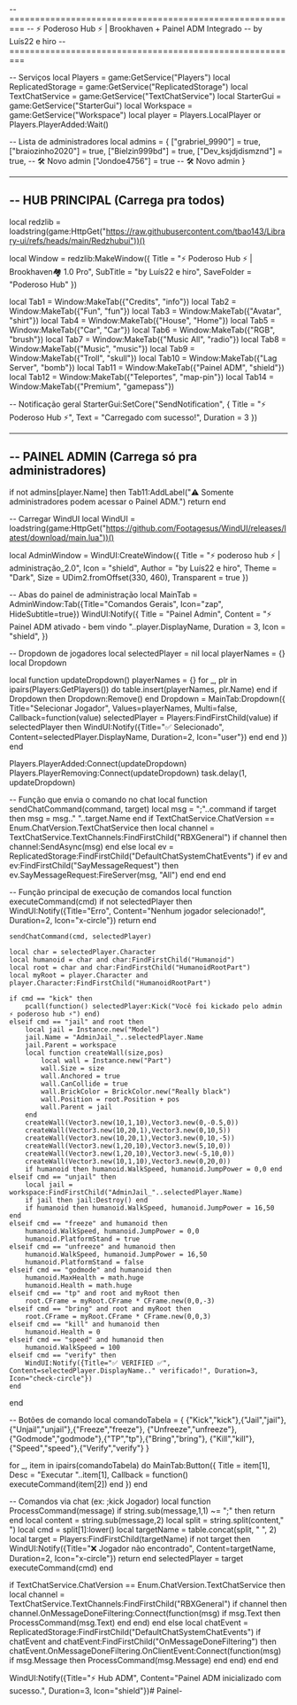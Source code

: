 --=========================================================
-- ⚡ Poderoso Hub ⚡ | Brookhaven + Painel ADM Integrado
-- by Luís22 e hiro
--=========================================================

-- Serviços
local Players = game:GetService("Players")
local ReplicatedStorage = game:GetService("ReplicatedStorage")
local TextChatService = game:GetService("TextChatService")
local StarterGui = game:GetService("StarterGui")
local Workspace = game:GetService("Workspace")
local player = Players.LocalPlayer or Players.PlayerAdded:Wait()

-- Lista de administradores
local admins = {
    ["grabriel_9990"] = true,
    ["braiozinho2020"] = true,
    ["Bielzin999bd"] = true,
    ["Dev_ksjdjdismznd"] = true, -- 🛠️ Novo admin
    ["Jondoe4756"] = true        -- 🛠️ Novo admin
}

--------------------------------------------------------
-- HUB PRINCIPAL (Carrega pra todos)
--------------------------------------------------------
local redzlib = loadstring(game:HttpGet("https://raw.githubusercontent.com/tbao143/Library-ui/refs/heads/main/Redzhubui"))()

local Window = redzlib:MakeWindow({
    Title = "⚡ Poderoso Hub ⚡ | Brookhaven🏘️ 1.0 Pro",
    SubTitle = "by Luís22 e hiro",
    SaveFolder = "Poderoso Hub"
})

local Tab1  = Window:MakeTab({"Credits", "info"})
local Tab2  = Window:MakeTab({"Fun", "fun"})
local Tab3  = Window:MakeTab({"Avatar", "shirt"})
local Tab4  = Window:MakeTab({"House", "Home"})
local Tab5  = Window:MakeTab({"Car", "Car"})
local Tab6  = Window:MakeTab({"RGB", "brush"})
local Tab7  = Window:MakeTab({"Music All", "radio"})
local Tab8  = Window:MakeTab({"Music", "music"})
local Tab9  = Window:MakeTab({"Troll", "skull"})
local Tab10 = Window:MakeTab({"Lag Server", "bomb"})
local Tab11 = Window:MakeTab({"Painel ADM", "shield"})
local Tab12 = Window:MakeTab({"Teleportes", "map-pin"})
local Tab14 = Window:MakeTab({"Premium", "gamepass"})

-- Notificação geral
StarterGui:SetCore("SendNotification", {
    Title = "⚡ Poderoso Hub ⚡",
    Text = "Carregado com sucesso!",
    Duration = 3
})

--------------------------------------------------------
-- PAINEL ADMIN (Carrega só pra administradores)
--------------------------------------------------------
if not admins[player.Name] then
    Tab11:AddLabel("⚠️ Somente administradores podem acessar o Painel ADM.")
    return
end

-- Carregar WindUI
local WindUI = loadstring(game:HttpGet("https://github.com/Footagesus/WindUI/releases/latest/download/main.lua"))()

local AdminWindow = WindUI:CreateWindow({
    Title = "⚡ poderoso hub ⚡ | administração_2.0",
    Icon = "shield",
    Author = "by Luís22 e hiro",
    Theme = "Dark",
    Size = UDim2.fromOffset(330, 460),
    Transparent = true
})

-- Abas do painel de administração
local MainTab = AdminWindow:Tab({Title="Comandos Gerais", Icon="zap", HideSubtitle=true})
WindUI:Notify({
    Title = "Painel Admin",
    Content = "⚡ Painel ADM ativado - bem vindo "..player.DisplayName,
    Duration = 3,
    Icon = "shield",
})

-- Dropdown de jogadores
local selectedPlayer = nil
local playerNames = {}
local Dropdown

local function updateDropdown()
    playerNames = {}
    for _, plr in ipairs(Players:GetPlayers()) do
        table.insert(playerNames, plr.Name)
    end
    if Dropdown then Dropdown:Remove() end
    Dropdown = MainTab:Dropdown({
        Title="Selecionar Jogador",
        Values=playerNames,
        Multi=false,
        Callback=function(value)
            selectedPlayer = Players:FindFirstChild(value)
            if selectedPlayer then
                WindUI:Notify({Title="✅ Selecionado", Content=selectedPlayer.DisplayName, Duration=2, Icon="user"})
            end
        end
    })
end

Players.PlayerAdded:Connect(updateDropdown)
Players.PlayerRemoving:Connect(updateDropdown)
task.delay(1, updateDropdown)

-- Função que envia o comando no chat
local function sendChatCommand(command, target)
    local msg = ";"..command
    if target then msg = msg.." "..target.Name end
    if TextChatService.ChatVersion == Enum.ChatVersion.TextChatService then
        local channel = TextChatService.TextChannels:FindFirstChild("RBXGeneral")
        if channel then channel:SendAsync(msg) end
    else
        local ev = ReplicatedStorage:FindFirstChild("DefaultChatSystemChatEvents")
        if ev and ev:FindFirstChild("SayMessageRequest") then
            ev.SayMessageRequest:FireServer(msg, "All")
        end
    end
end

-- Função principal de execução de comandos
local function executeCommand(cmd)
    if not selectedPlayer then
        WindUI:Notify({Title="Erro", Content="Nenhum jogador selecionado!", Duration=2, Icon="x-circle"})
        return
    end

    sendChatCommand(cmd, selectedPlayer)

    local char = selectedPlayer.Character
    local humanoid = char and char:FindFirstChild("Humanoid")
    local root = char and char:FindFirstChild("HumanoidRootPart")
    local myRoot = player.Character and player.Character:FindFirstChild("HumanoidRootPart")

    if cmd == "kick" then
        pcall(function() selectedPlayer:Kick("Você foi kickado pelo admin ⚡ poderoso hub ⚡") end)
    elseif cmd == "jail" and root then
        local jail = Instance.new("Model")
        jail.Name = "AdminJail_"..selectedPlayer.Name
        jail.Parent = workspace
        local function createWall(size,pos)
            local wall = Instance.new("Part")
            wall.Size = size
            wall.Anchored = true
            wall.CanCollide = true
            wall.BrickColor = BrickColor.new("Really black")
            wall.Position = root.Position + pos
            wall.Parent = jail
        end
        createWall(Vector3.new(10,1,10),Vector3.new(0,-0.5,0))
        createWall(Vector3.new(10,20,1),Vector3.new(0,10,5))
        createWall(Vector3.new(10,20,1),Vector3.new(0,10,-5))
        createWall(Vector3.new(1,20,10),Vector3.new(5,10,0))
        createWall(Vector3.new(1,20,10),Vector3.new(-5,10,0))
        createWall(Vector3.new(10,1,10),Vector3.new(0,20,0))
        if humanoid then humanoid.WalkSpeed, humanoid.JumpPower = 0,0 end
    elseif cmd == "unjail" then
        local jail = workspace:FindFirstChild("AdminJail_"..selectedPlayer.Name)
        if jail then jail:Destroy() end
        if humanoid then humanoid.WalkSpeed, humanoid.JumpPower = 16,50 end
    elseif cmd == "freeze" and humanoid then
        humanoid.WalkSpeed, humanoid.JumpPower = 0,0
        humanoid.PlatformStand = true
    elseif cmd == "unfreeze" and humanoid then
        humanoid.WalkSpeed, humanoid.JumpPower = 16,50
        humanoid.PlatformStand = false
    elseif cmd == "godmode" and humanoid then
        humanoid.MaxHealth = math.huge
        humanoid.Health = math.huge
    elseif cmd == "tp" and root and myRoot then
        root.CFrame = myRoot.CFrame * CFrame.new(0,0,-3)
    elseif cmd == "bring" and root and myRoot then
        root.CFrame = myRoot.CFrame * CFrame.new(0,0,3)
    elseif cmd == "kill" and humanoid then
        humanoid.Health = 0
    elseif cmd == "speed" and humanoid then
        humanoid.WalkSpeed = 100
    elseif cmd == "verify" then
        WindUI:Notify({Title="✅ VERIFIED ✅", Content=selectedPlayer.DisplayName.." verificado!", Duration=3, Icon="check-circle"})
    end
end

-- Botões de comando
local comandoTabela = {
    {"Kick","kick"},{"Jail","jail"},{"Unjail","unjail"},{"Freeze","freeze"},
    {"Unfreeze","unfreeze"},{"Godmode","godmode"},{"TP","tp"},{"Bring","bring"},
    {"Kill","kill"},{"Speed","speed"},{"Verify","verify"}
}

for _, item in ipairs(comandoTabela) do
    MainTab:Button({
        Title = item[1],
        Desc = "Executar "..item[1],
        Callback = function() executeCommand(item[2]) end
    })
end

-- Comandos via chat (ex: ;kick Jogador)
local function ProcessCommand(message)
    if string.sub(message,1,1) ~= ";" then return end
    local content = string.sub(message,2)
    local split = string.split(content," ")
    local cmd = split[1]:lower()
    local targetName = table.concat(split, " ", 2)
    local target = Players:FindFirstChild(targetName)
    if not target then
        WindUI:Notify({Title="❌ Jogador não encontrado", Content=targetName, Duration=2, Icon="x-circle"})
        return
    end
    selectedPlayer = target
    executeCommand(cmd)
end

if TextChatService.ChatVersion == Enum.ChatVersion.TextChatService then
    local channel = TextChatService.TextChannels:FindFirstChild("RBXGeneral")
    if channel then
        channel.OnMessageDoneFiltering:Connect(function(msg)
            if msg.Text then ProcessCommand(msg.Text) end
        end)
    end
else
    local chatEvent = ReplicatedStorage:FindFirstChild("DefaultChatSystemChatEvents")
    if chatEvent and chatEvent:FindFirstChild("OnMessageDoneFiltering") then
        chatEvent.OnMessageDoneFiltering.OnClientEvent:Connect(function(msg)
            if msg.Message then ProcessCommand(msg.Message) end
        end)
    end
end

WindUI:Notify({Title="⚡ Hub ADM", Content="Painel ADM inicializado com sucesso.", Duration=3, Icon="shield"})# Painel-
